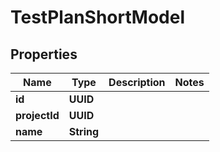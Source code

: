 

# TestPlanShortModel


## Properties

| Name | Type | Description | Notes |
|------------ | ------------- | ------------- | -------------|
|**id** | **UUID** |  |  |
|**projectId** | **UUID** |  |  |
|**name** | **String** |  |  |



